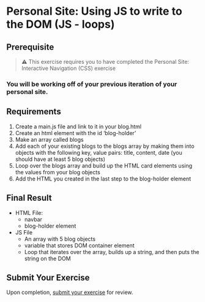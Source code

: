 # Personal Site: Using JS to write to the DOM (JS - loops)

## Prerequisite

> :warning: This exercise requires you to have completed the Personal Site: Interactive Navigation (CSS) exercise

### You will be working off of your previous iteration of your personal site.

## Requirements

1. Create a main.js file and link to it in your blog.html
1. Create an html element with the id ‘blog-holder’
1. Make an array called blogs
1. Add each of your existing blogs to the blogs array by making them into objects with the following key, value pairs: title, content, date  (you should have at least 5 blog objects)
1. Loop over the blogs array and build up the HTML card elements using the values from your blog objects
1. Add the HTML you created in the last step to the blog-holder element

## Final Result
* HTML File: 
	* navbar
	* blog-holder element
* JS File
	* An array with 5 blog objects
	* variable that stores DOM container element
	* Loop that iterates over the array, builds up a string, and then puts the string on the DOM

## Submit Your Exercise
Upon completion, [submit your exercise](http://bit.ly/NSSExerciseSubmission) for review.